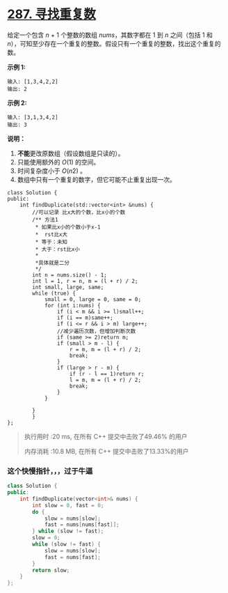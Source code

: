 # [287. 寻找重复数](https://leetcode-cn.com/problems/find-the-duplicate-number/)

给定一个包含 *n* + 1 个整数的数组 *nums*，其数字都在 1 到 *n* 之间（包括 1 和 *n*），可知至少存在一个重复的整数。假设只有一个重复的整数，找出这个重复的数。

**示例 1:**

```
输入: [1,3,4,2,2]
输出: 2
```

**示例 2:**

```
输入: [3,1,3,4,2]
输出: 3
```

**说明：**

1. **不能**更改原数组（假设数组是只读的）。
2. 只能使用额外的 *O*(1) 的空间。
3. 时间复杂度小于 *O*(*n*2) 。
4. 数组中只有一个重复的数字，但它可能不止重复出现一次。

```
class Solution {
public:
    int findDuplicate(std::vector<int> &nums) {
        //可以记录 比x大的个数，比x小的个数
        /** 方法1
         * 如果比x小的个数小于x-1
         *  rst比x大
         * 等于：未知
         * 大于：rst比x小
         *
         *具体就是二分
         */
        int n = nums.size() - 1;
        int l = 1, r = n, m = (l + r) / 2;
        int small, large, same;
        while (true) {
            small = 0, large = 0, same = 0;
            for (int i:nums) {
                if (i < m && i >= l)small++;
                if (i == m)same++;
                if (i <= r && i > m) large++;
                //减少遍历次数，但增加判断次数
                if (same >= 2)return m;
                if (small > m - l) {
                    r = m, m = (l + r) / 2;
                    break;
                }
                if (large > r - m) {
                    if (r - l == 1)return r;
                    l = m, m = (l + r) / 2;
                    break;
                }
            }

        }
        }
};
```

> 执行用时 :20 ms, 在所有 C++ 提交中击败了49.46% 的用户
>
> 内存消耗 :10.8 MB, 在所有 C++ 提交中击败了13.33%的用户

### 这个快慢指针，，，过于牛逼

```c++
class Solution {
public:
    int findDuplicate(vector<int>& nums) {
        int slow = 0, fast = 0;
        do {
            slow = nums[slow];
            fast = nums[nums[fast]];
        } while (slow != fast);
        slow = 0;
        while (slow != fast) {
            slow = nums[slow];
            fast = nums[fast];
        }
        return slow;
    }
};
```




